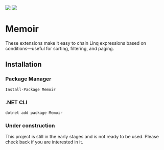 [![](https://img.shields.io/nuget/v/Memoir.svg)](https://www.nuget.org/packages/Memoir) [![](https://img.shields.io/nuget/vpre/Memoir.svg)](https://www.nuget.org/packages/Memoir)

# Memoir
These extensions make it easy to chain Linq expressions based on conditions—useful for sorting, filtering, and paging.

## Installation
### Package Manager
`Install-Package Memoir`

### .NET CLI
`dotnet add package Memoir`

### Under construction

This project is still in the early stages and is not ready to be used. Please check back if you are interested in it.